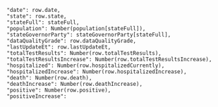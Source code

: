     "date": row.date,
    "state": row.state,
    "stateFull": stateFull,
    "population": Number(population[stateFull]),
    "stateGovernorParty": stateGovernorParty[stateFull],
    "dataQualityGrade": row.dataQualityGrade,
    "lastUpdateEt": row.lastUpdateEt,
    "totalTestResults": Number(row.totalTestResults),
    "totalTestResultsIncrease": Number(row.totalTestResultsIncrease),
    "hospitalized": Number(row.hospitalizedCurrently),
    "hospitalizedIncrease": Number(row.hospitalizedIncrease),
    "death": Number(row.death),
    "deathIncrease": Number(row.deathIncrease),
    "positive": Number(row.positive),
    "positiveIncrease":